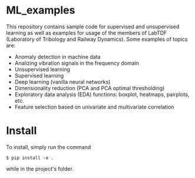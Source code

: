# ML_examples

This repository contains sample code for supervised and unsupervised learning as well as examples for usage of the members of LabTDF (Laboratory of Tribology and Railway Dynamics). Some examples of topics are:

- Anomaly detection in machine data
- Analizing vibration signals in the frequency domain
- Unsupervised learning 
- Supervised learning
- Deep learning (vanilla neural networks)
- Dimensionality reduction (PCA and PCA optimal thresholding)
- Exploratory data analysis (EDA) functions: boxplot, heatmaps, pairplots, etc.
- Feature selection based on univariate and multivariate correlation

# Install

To install, simply run the command

```
$ pip install -e .
```

while in the project's folder.
